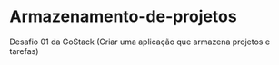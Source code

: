 # Armazenamento-de-projetos
Desafio 01 da GoStack (Criar uma aplicação que armazena projetos e tarefas)
